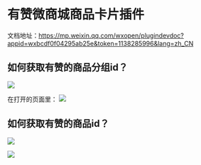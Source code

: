 # 有赞微商城商品卡片插件

文档地址：https://mp.weixin.qq.com/wxopen/plugindevdoc?appid=wxbcdf0f04295ab25e&token=1138285996&lang=zh_CN

## 如何获取有赞的商品分组id？

![](https://img.yzcdn.cn/public_files/2018/07/31/682a9b8eb3eea0b934031049da29837b.png)

在打开的页面里：
![](https://img.yzcdn.cn/public_files/2018/07/31/45bb15e0168b90a9d25d2042a10e8779.png)

## 如何获取有赞的商品id？

![](https://img.yzcdn.cn/public_files/2018/07/31/85923091c87e064289fce151aa33ae0a.png)

![](https://img.yzcdn.cn/public_files/2018/07/31/3ada13a8a550f641aa380cd39415c6a7.png)